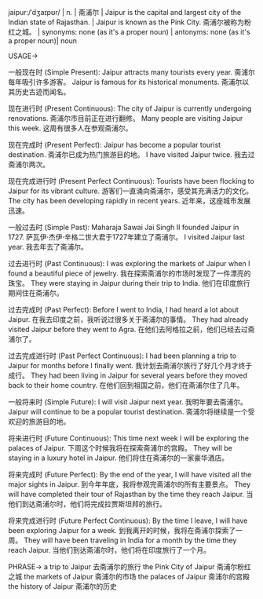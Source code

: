 jaipur:/ˈdʒaɪpʊr/ | n. | 斋浦尔 | Jaipur is the capital and largest city of the Indian state of Rajasthan.  |  Jaipur is known as the Pink City. 斋浦尔被称为粉红之城。 | synonyms: none (as it's a proper noun) | antonyms: none (as it's a proper noun)| noun


USAGE->

一般现在时 (Simple Present):
Jaipur attracts many tourists every year.  斋浦尔每年吸引许多游客。
Jaipur is famous for its historical monuments. 斋浦尔以其历史古迹而闻名。

现在进行时 (Present Continuous):
The city of Jaipur is currently undergoing renovations. 斋浦尔市目前正在进行翻修。
Many people are visiting Jaipur this week.  这周有很多人在参观斋浦尔。

现在完成时 (Present Perfect):
Jaipur has become a popular tourist destination. 斋浦尔已成为热门旅游目的地。
I have visited Jaipur twice. 我去过斋浦尔两次。

现在完成进行时 (Present Perfect Continuous):
Tourists have been flocking to Jaipur for its vibrant culture. 游客们一直涌向斋浦尔，感受其充满活力的文化。
The city has been developing rapidly in recent years.  近年来，这座城市发展迅速。

一般过去时 (Simple Past):
Maharaja Sawai Jai Singh II founded Jaipur in 1727.  萨瓦伊·杰伊·辛格二世大君于1727年建立了斋浦尔。
I visited Jaipur last year. 我去年去了斋浦尔。

过去进行时 (Past Continuous):
I was exploring the markets of Jaipur when I found a beautiful piece of jewelry. 我在探索斋浦尔的市场时发现了一件漂亮的珠宝。
They were staying in Jaipur during their trip to India.  他们在印度旅行期间住在斋浦尔。

过去完成时 (Past Perfect):
Before I went to India, I had heard a lot about Jaipur. 在我去印度之前，我听说过很多关于斋浦尔的事情。
They had already visited Jaipur before they went to Agra. 在他们去阿格拉之前，他们已经去过斋浦尔了。

过去完成进行时 (Past Perfect Continuous):
I had been planning a trip to Jaipur for months before I finally went. 我计划去斋浦尔旅行了好几个月才终于成行。
They had been living in Jaipur for several years before they moved back to their home country.  在他们回到祖国之前，他们在斋浦尔住了几年。

一般将来时 (Simple Future):
I will visit Jaipur next year.  我明年要去斋浦尔。
Jaipur will continue to be a popular tourist destination. 斋浦尔将继续是一个受欢迎的旅游目的地。


将来进行时 (Future Continuous):
This time next week I will be exploring the palaces of Jaipur.  下周这个时候我将在探索斋浦尔的宫殿。
They will be staying in a luxury hotel in Jaipur.  他们将住在斋浦尔的一家豪华酒店。

将来完成时 (Future Perfect):
By the end of the year, I will have visited all the major sights in Jaipur. 到今年年底，我将参观完斋浦尔的所有主要景点。
They will have completed their tour of Rajasthan by the time they reach Jaipur.  当他们到达斋浦尔时，他们将完成拉贾斯坦邦的旅行。

将来完成进行时 (Future Perfect Continuous):
By the time I leave, I will have been exploring Jaipur for a week. 到我离开的时候，我将在斋浦尔探索了一周。
They will have been traveling in India for a month by the time they reach Jaipur. 当他们到达斋浦尔时，他们将在印度旅行了一个月。


PHRASE->
a trip to Jaipur  去斋浦尔的旅行
the Pink City of Jaipur  斋浦尔粉红之城
the markets of Jaipur 斋浦尔的市场
the palaces of Jaipur 斋浦尔的宫殿
the history of Jaipur  斋浦尔的历史
